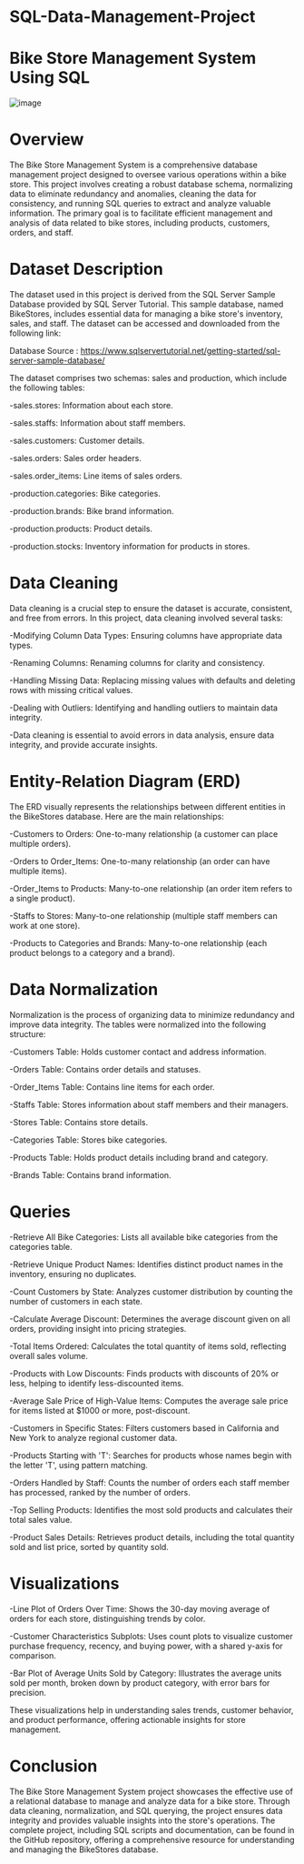# SQL-Data-Management-Project

# Bike Store Management System Using SQL

![image](https://i0.wp.com/techboard.com.au/wp-content/uploads/2017/04/team3.jpg?fit=1200%2C800&ssl=1)

# Overview
The Bike Store Management System is a comprehensive database management project designed to oversee various operations within a bike store. This project involves creating a robust database schema, normalizing data to eliminate redundancy and anomalies, cleaning the data for consistency, and running SQL queries to extract and analyze valuable information. The primary goal is to facilitate efficient management and analysis of data related to bike stores, including products, customers, orders, and staff.

# Dataset Description

The dataset used in this project is derived from the SQL Server Sample Database provided by SQL Server Tutorial. This sample database, named BikeStores, includes essential data for managing a bike store's inventory, sales, and staff. The dataset can be accessed and downloaded from the following link:

Database Source : https://www.sqlservertutorial.net/getting-started/sql-server-sample-database/

The dataset comprises two schemas: sales and production, which include the following tables:

-sales.stores: Information about each store.

-sales.staffs: Information about staff members.

-sales.customers: Customer details.

-sales.orders: Sales order headers.

-sales.order_items: Line items of sales orders.

-production.categories: Bike categories.

-production.brands: Bike brand information.

-production.products: Product details.

-production.stocks: Inventory information for products in stores.

# Data Cleaning
Data cleaning is a crucial step to ensure the dataset is accurate, consistent, and free from errors. In this project, data cleaning involved several tasks:

-Modifying Column Data Types: Ensuring columns have appropriate data types.

-Renaming Columns: Renaming columns for clarity and consistency.

-Handling Missing Data: Replacing missing values with defaults and deleting rows with missing critical values.

-Dealing with Outliers: Identifying and handling outliers to maintain data integrity.

-Data cleaning is essential to avoid errors in data analysis, ensure data integrity, and provide accurate insights.

# Entity-Relation Diagram (ERD)

The ERD visually represents the relationships between different entities in the BikeStores database. Here are the main relationships:

-Customers to Orders: One-to-many relationship (a customer can place multiple orders).

-Orders to Order_Items: One-to-many relationship (an order can have multiple items).

-Order_Items to Products: Many-to-one relationship (an order item refers to a single product).

-Staffs to Stores: Many-to-one relationship (multiple staff members can work at one store).

-Products to Categories and Brands: Many-to-one relationship (each product belongs to a category and a brand).

# Data Normalization

Normalization is the process of organizing data to minimize redundancy and improve data integrity. The tables were normalized into the following structure:

-Customers Table: Holds customer contact and address information.

-Orders Table: Contains order details and statuses.

-Order_Items Table: Contains line items for each order.

-Staffs Table: Stores information about staff members and their managers.

-Stores Table: Contains store details.

-Categories Table: Stores bike categories.

-Products Table: Holds product details including brand and category.

-Brands Table: Contains brand information.

# Queries

-Retrieve All Bike Categories: Lists all available bike categories from the categories table.

-Retrieve Unique Product Names: Identifies distinct product names in the inventory, ensuring no duplicates.

-Count Customers by State: Analyzes customer distribution by counting the number of customers in each state.

-Calculate Average Discount: Determines the average discount given on all orders, providing insight into pricing strategies.

-Total Items Ordered: Calculates the total quantity of items sold, reflecting overall sales volume.

-Products with Low Discounts: Finds products with discounts of 20% or less, helping to identify less-discounted items.

-Average Sale Price of High-Value Items: Computes the average sale price for items listed at $1000 or more, post-discount.

-Customers in Specific States: Filters customers based in California and New York to analyze regional customer data.

-Products Starting with 'T': Searches for products whose names begin with the letter 'T', using pattern matching.

-Orders Handled by Staff: Counts the number of orders each staff member has processed, ranked by the number of orders.

-Top Selling Products: Identifies the most sold products and calculates their total sales value.

-Product Sales Details: Retrieves product details, including the total quantity sold and list price, sorted by quantity sold.

# Visualizations

-Line Plot of Orders Over Time: Shows the 30-day moving average of orders for each store, distinguishing trends by color.

-Customer Characteristics Subplots: Uses count plots to visualize customer purchase frequency, recency, and buying power, with a shared y-axis for comparison.

-Bar Plot of Average Units Sold by Category: Illustrates the average units sold per month, broken down by product category, with error bars for precision.

These visualizations help in understanding sales trends, customer behavior, and product performance, offering actionable insights for store management.

# Conclusion

The Bike Store Management System project showcases the effective use of a relational database to manage and analyze data for a bike store. Through data cleaning, normalization, and SQL querying, the project ensures data integrity and provides valuable insights into the store's operations. The complete project, including SQL scripts and documentation, can be found in the GitHub repository, offering a comprehensive resource for understanding and managing the BikeStores database.
